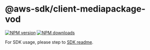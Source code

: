 # @aws-sdk/client-mediapackage-vod

[![NPM version](https://img.shields.io/npm/v/@aws-sdk/client-mediapackage-vod/rc.svg)](https://www.npmjs.com/package/@aws-sdk/client-mediapackage-vod)
[![NPM downloads](https://img.shields.io/npm/dm/@aws-sdk/client-mediapackage-vod.svg)](https://www.npmjs.com/package/@aws-sdk/client-mediapackage-vod)

For SDK usage, please step to [SDK readme](https://github.com/aws/aws-sdk-js-v3).
